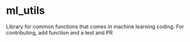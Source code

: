 # ml_utils
Library for common functions that comes in machine learning coding. For contributing, add function and a test and PR
